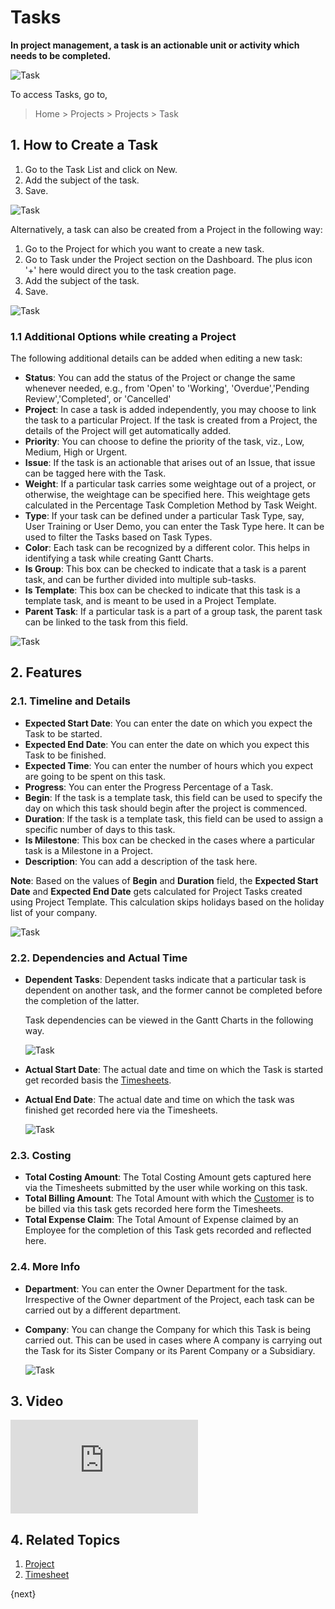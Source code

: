 <!-- add-breadcrumbs -->
# Tasks

**In project management, a task is an actionable unit or activity which needs to be completed.**

<img class="screenshot" alt="Task" src="{{docs_base_url}}/assets/img/project/projects-task.png">

To access Tasks, go to,

> Home > Projects > Projects > Task

## 1. How to Create a Task

  1. Go to the Task List and click on New.
  2. Add the subject of the task.
  3. Save.

  <img class="screenshot" alt="Task" src="{{docs_base_url}}/assets/img/project/projects-task-creation-main.gif">

Alternatively, a task can also be created from a Project in the following way:

  1. Go to the Project for which you want to create a new task.
  2. Go to Task under the Project section on the Dashboard. The plus icon '+' here would direct you to the task creation page.
  3. Add the subject of the task.
  4. Save.

  <img class="screenshot" alt="Task" src="{{docs_base_url}}/assets/img/project/projects-task-creation.gif">

### 1.1 Additional Options while creating a Project

The following additional details can be added when editing a new task:

  * **Status**: You can add the status of the Project or change the same whenever needed, e.g., from 'Open' to 'Working', 'Overdue','Pending Review','Completed', or 'Cancelled'
  * **Project**: In case a task is added independently, you may choose to link the task to a particular Project. If the task is created from a Project, the details of the Project will get automatically added.
  * **Priority**: You can choose to define the priority of the task, viz., Low, Medium, High or Urgent.
  * **Issue**: If the task is an actionable that arises out of an Issue, that issue can be tagged here with the Task.
  * **Weight**: If a particular task carries some weightage out of a project, or otherwise, the weightage can be specified here. This weightage gets calculated in the Percentage Task Completion Method by Task Weight.
  * **Type**: If your task can be defined under a particular Task Type, say, User Training or User Demo, you can enter the Task Type here. It can be used to filter the Tasks based on Task Types.
  * **Color**: Each task can be recognized by a different color. This helps in identifying a task while creating Gantt Charts.
  * **Is Group**: This box can be checked to indicate that a task is a parent task, and can be further divided into multiple sub-tasks.
  * **Is Template**: This box can be checked to indicate that this task is a template task, and is meant to be used in a Project Template.
  * **Parent Task**: If a particular task is a part of a group task, the parent task can be linked to the task from this field.

  <img class="screenshot" alt="Task" src="{{docs_base_url}}/assets/img/project/timesheet/project-task.png">

## 2. Features

### 2.1. Timeline and Details

* **Expected Start Date**: You can enter the date on which you expect the Task to be started.
* **Expected End Date**: You can enter the date on which you expect this Task to be finished.
* **Expected Time**: You can enter the number of hours which you expect are going to be spent on this task.
* **Progress**: You can enter the Progress Percentage of a Task.
* **Begin**: If the task is a template task, this field can be used to specify the day on which this task should begin after the project is commenced.
* **Duration**: If the task is a template task, this field can be used to assign a specific number of days to this task.
* **Is Milestone**: This box can be checked in the cases where a particular task is a Milestone in a Project.
* **Description**: You can add a description of the task here.

**Note**: Based on the values of **Begin** and **Duration** field, the **Expected Start Date** and **Expected End Date** gets calculated for Project Tasks created using Project Template. This calculation skips holidays based on the holiday list of your company.

  <img class="screenshot" alt="Task" src="{{docs_base_url}}/assets/img/project/projects-task-timeline.png">

### 2.2. Dependencies and Actual Time

* **Dependent Tasks**: Dependent tasks indicate that a particular task is dependent on another task, and the former cannot be completed before the completion of the latter.

  Task dependencies can be viewed in the Gantt Charts in the following way.

  <img class="screenshot" alt="Task" src="{{docs_base_url}}/assets/img/project/projects-task-gantt.png">

* **Actual Start Date**: The actual date and time on which the Task is started get recorded basis the [Timesheets](/docs/v13/user/manual/en/projects/timesheets/).
* **Actual End Date**: The actual date and time on which the task was finished get recorded here via the Timesheets.

  <img class="screenshot" alt="Task" src="{{docs_base_url}}/assets/img/project/projects-task-dependencies.png">

### 2.3. Costing

* **Total Costing Amount**: The Total Costing Amount gets captured here via the Timesheets submitted by the user while working on this task.
* **Total Billing Amount**: The Total Amount with which the [Customer](/docs/v13/user/manual/en/CRM/customer) is to be billed via this task gets recorded here form the Timesheets.
* **Total Expense Claim**: The Total Amount of Expense claimed by an Employee for the completion of this Task gets recorded and reflected here.

### 2.4. More Info

* **Department**: You can enter the Owner Department for the task. Irrespective of the Owner department of the Project, each task can be carried out by a different department.
* **Company**: You can change the Company for which this Task is being carried out. This can be used in cases where A company is carrying out the Task for its Sister Company or its Parent Company or a Subsidiary.

  <img class="screenshot" alt="Task" src="{{docs_base_url}}/assets/img/project/projects-task-costing.png">

## 3. Video

<div class="embed-container">
    <iframe src="https://www.youtube.com/embed/IxY-rSJsA6U?end=126rel=0" frameborder="0" allow="autoplay; encrypted-media" allowfullscreen>
    </iframe>
</div>

## 4. Related Topics

  1. [Project](/docs/v13/user/manual/en/projects/project)
  2. [Timesheet](/docs/v13/user/manual/en/projects/timesheets)

{next}
